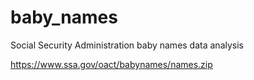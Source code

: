 # baby_names
 Social Security Administration baby names data analysis

https://www.ssa.gov/oact/babynames/names.zip